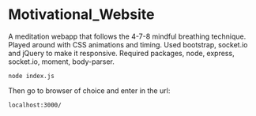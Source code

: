 # Motivational_Website
A meditation webapp that follows the 4-7-8 mindful breathing technique. Played around with CSS animations and timing. Used bootstrap, socket.io and jQuery
to make it responsive.
Required packages, node, express, socket.io, moment, body-parser.
```
node index.js
```
Then go to browser of choice and enter in the url:
```
localhost:3000/
```
